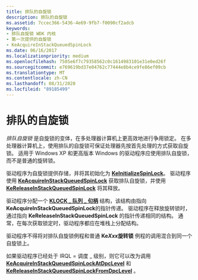 ```yaml
---
title: 排队的自旋锁
description: 排队的自旋锁
ms.assetid: 7ccec366-5436-4e69-9fb7-f0090cf2adcb
keywords:
- 排队自旋锁 WDK 内核
- 第一次提供的自旋锁
- KeAcquireInStackQueuedSpinLock
ms.date: 06/16/2017
ms.localizationpriority: medium
ms.openlocfilehash: 7505e6f7c79358562c0c1614983101e31e0ed26f
ms.sourcegitcommit: e769619bd37e04762c77444e8b4ce9fe86ef09cb
ms.translationtype: MT
ms.contentlocale: zh-CN
ms.lasthandoff: 08/31/2020
ms.locfileid: "89185499"
---
```

# <a name="queued-spin-locks"></a>排队的自旋锁





*排队自旋锁* 是自旋锁的变体，在多处理器计算机上更高效地进行争用锁定。 在多处理器计算机上，使用排队的自旋锁可保证处理器先按首先处理的方式获取自旋锁。 适用于 Windows XP 和更高版本 Windows 的驱动程序应使用排队自旋锁，而不是普通的旋转锁。

驱动程序为自旋锁提供存储，并将其初始化为 [**KeInitializeSpinLock**](/windows-hardware/drivers/ddi/wdm/nf-wdm-keinitializespinlock)。 驱动程序使用 [**KeAcquireInStackQueuedSpinLock**](/previous-versions/windows/hardware/drivers/ff551899(v=vs.85)) 获取排队自旋锁，并使用 [**KeReleaseInStackQueuedSpinLock**](/windows-hardware/drivers/ddi/wdm/nf-wdm-kereleaseinstackqueuedspinlock) 将其释放。

驱动程序分配一个 [**KLOCK \_ 队列 \_ 句柄**](./eprocess.md) 结构，该结构由指向 **KeAcquireInStackQueuedSpinLock**的指针传递。 驱动程序在释放旋转锁时，通过指向 **KeReleaseInStackQueuedSpinLock** 的指针传递相同的结构。 通常，在每次获取锁定时，驱动程序都应在堆栈上分配结构。

驱动程序不得将对排队自旋锁例程和普通 **Ke*Xxx*旋转锁** 例程的调用混合到同一个自旋锁上。

如果驱动程序已经处于 IRQL = 调度 \_ 级别，则它可以改为调用 [**KeAcquireInStackQueuedSpinLockAtDpcLevel**](/previous-versions/windows/hardware/drivers/ff551908(v=vs.85)) 和 [**KeReleaseInStackQueuedSpinLockFromDpcLevel**](/windows-hardware/drivers/ddi/wdm/nf-wdm-kereleaseinstackqueuedspinlockfromdpclevel) 。

 

